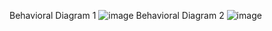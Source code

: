Behavioral Diagram 1
![image](https://user-images.githubusercontent.com/72255681/142764717-041cae24-d929-402c-8686-0636bd2626c9.png)
Behavioral Diagram 2
![image](https://user-images.githubusercontent.com/72255681/143011093-4c6adc01-c62a-4252-b116-f918d4951331.png)

